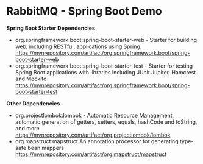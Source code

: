 # RabbitMQ - Spring Boot Demo

<b>Spring Boot Starter Dependencies</b>
- org.springframework.boot:spring-boot-starter-web - Starter for building web, including RESTful, applications using Spring.</br>
https://mvnrepository.com/artifact/org.springframework.boot/spring-boot-starter-web
- org.springframework.boot:spring-boot-starter-test - Starter for testing Spring Boot applications with libraries including JUnit Jupiter, Hamcrest and Mockito</br>
https://mvnrepository.com/artifact/org.springframework.boot/spring-boot-starter-test

<b>Other Dependencies</b>
- org.projectlombok:lombok - Automatic Resource Management, automatic generation of getters, setters, equals, hashCode and toString, and more</br>
https://mvnrepository.com/artifact/org.projectlombok/lombok
- org.mapstruct:mapstruct An annotation processor for generating type-safe bean mappers
https://mvnrepository.com/artifact/org.mapstruct/mapstruct
